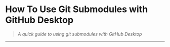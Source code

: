 # How To Use Git Submodules with GitHub Desktop

> *A quick guide to using git submodules with GitHub Desktop*

---


